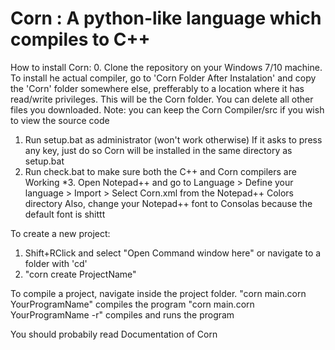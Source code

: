 # Corn : A python-like language which compiles to C++
How to install Corn:
0. Clone the repository on your Windows 7/10 machine.
To install he actual compiler, go to 'Corn Folder After Instalation' and copy the 'Corn' folder somewhere else, prefferably to a location where it has read/write privileges. This will be the Corn folder. You can delete all other files you downloaded.
Note: you can keep the Corn Compiler/src if you wish to view the source code
1. Run setup.bat as administrator (won't work otherwise)
   If it asks to press any key, just do so
   Corn will be installed in the same directory as setup.bat
2. Run check.bat to make sure both the C++ and Corn compilers are Working
*3. Open Notepad++ and go to Language > Define your language > Import > Select Corn.xml from the Notepad++ Colors directory
Also, change your Notepad++ font to Consolas because the default font is shittt

To create a new project:
1. Shift+RClick and select "Open Command window here" or navigate to a folder with 'cd'
2. "corn create ProjectName"


To compile a project, navigate inside the project folder.
"corn main.corn YourProgramName"	compiles the program
"corn main.corn YourProgramName -r"	compiles and runs the program

You should probabily read Documentation of Corn
